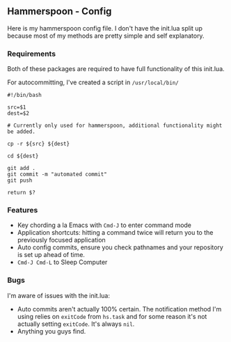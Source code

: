 ## Hammerspoon - Config

Here is my hammerspoon config file. I don't have the init.lua split up because most of my methods are pretty simple and self explanatory.

### Requirements

Both of these packages are required to have full functionality of this init.lua.

For autocommitting, I've created a script in `/usr/local/bin/`

```
#!/bin/bash

src=$1
dest=$2

# Currently only used for hammerspoon, additional functionality might be added.

cp -r ${src} ${dest}

cd ${dest}

git add .
git commit -m "automated commit"
git push

return $?
```

### Features

* Key chording a la Emacs with `Cmd-J` to enter command mode
* Application shortcuts: hitting a command twice will return you to the previously focused application
* Auto config commits, ensure you check pathnames and your repository is set up ahead of time.
* `Cmd-J Cmd-L` to Sleep Computer

### Bugs

I'm aware of issues with the init.lua: 

* Auto commits aren't actually 100% certain. The notification method I'm using relies on `exitCode` from `hs.task` and for some reason it's not actually setting `exitCode`. It's always `nil`.
* Anything you guys find.
